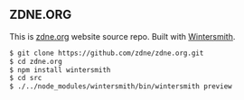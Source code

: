 ## ZDNE.ORG
This is [zdne.org](http://zdne.org) website source repo. Built with [Wintersmith](http://jnordberg.github.com/wintersmith/).

```sh
$ git clone https://github.com/zdne/zdne.org.git
$ cd zdne.org
$ npm install wintersmith
$ cd src
$ ./../node_modules/wintersmith/bin/wintersmith preview
```
